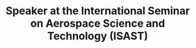 ---
title: Speaker at the International Seminar on Aerospace Science and Technology (ISAST)
year: 2020
excerpt: Indonesia National Aviation and Space Agency
order: 1
---